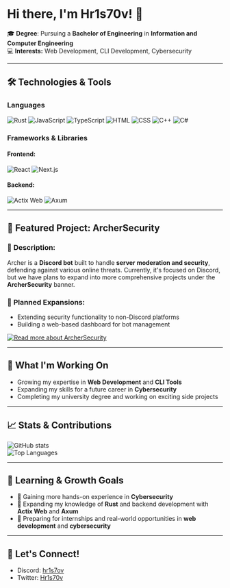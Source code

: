 # Hi there, I'm Hr1s70v! 👋

🎓 **Degree**: Pursuing a **Bachelor of Engineering** in **Information and Computer Engineering**  
💻 **Interests:** Web Development, CLI Development, Cybersecurity

---

## 🛠️ Technologies & Tools

### Languages
![Rust](https://img.shields.io/badge/-Rust-000?&logo=Rust&logoColor=white)
![JavaScript](https://img.shields.io/badge/-JavaScript-F7DF1E?&logo=JavaScript&logoColor=black)
![TypeScript](https://img.shields.io/badge/-TypeScript-007ACC?&logo=typescript&logoColor=white)
![HTML](https://img.shields.io/badge/-HTML-E34F26?&logo=html5&logoColor=white)
![CSS](https://img.shields.io/badge/-CSS-1572B6?&logo=css3&logoColor=white)
![C++](https://img.shields.io/badge/-C++-00599C?&logo=cplusplus&logoColor=white)
![C#](https://img.shields.io/badge/-C%23-239120?&logo=csharp&logoColor=white)

### Frameworks & Libraries
#### Frontend:
![React](https://img.shields.io/badge/-React-61DAFB?&logo=React&logoColor=white)
![Next.js](https://img.shields.io/badge/-Next.js-000000?&logo=nextdotjs&logoColor=white)



#### Backend:
![Actix Web](https://img.shields.io/badge/-Actix%20Web-ffffff?&logo=rust&logoColor=black)
![Axum](https://img.shields.io/badge/-Axum-000000?&logo=rust&logoColor=white)

---

## 📂 Featured Project: ArcherSecurity

### 🎯 **Description:**
Archer is a **Discord bot** built to handle **server moderation and security**, defending against various online threats. Currently, it's focused on Discord, but we have plans to expand into more comprehensive projects under the **ArcherSecurity** banner.

### 🚧 **Planned Expansions:**
- Extending security functionality to non-Discord platforms
- Building a web-based dashboard for bot management

[![Read more about ArcherSecurity](https://img.shields.io/badge/More%20on%20ArcherSecurity-blue?style=for-the-badge)](https://discord.gg/AkffEvPd3A)

---

## 🚀 What I'm Working On

- Growing my expertise in **Web Development** and **CLI Tools**
- Expanding my skills for a future career in **Cybersecurity**
- Completing my university degree and working on exciting side projects

---

## 📈 Stats & Contributions

![GitHub stats](https://github-readme-stats.vercel.app/api?username=Hr1s70v&show_icons=true&theme=dark)  
![Top Languages](https://github-readme-stats.vercel.app/api/top-langs/?username=Hr1s70v&layout=compact&theme=dark)

---

## 🌱 Learning & Growth Goals

- 🔐 Gaining more hands-on experience in **Cybersecurity**
- 🔧 Expanding my knowledge of **Rust** and backend development with **Actix Web** and **Axum**
- 💼 Preparing for internships and real-world opportunities in **web development** and **cybersecurity**

---

## 💬 Let's Connect!

- Discord: [hr1s7ov](https://discord.com/users/808608962151972864)
- Twitter: [Hr1s70v](https://x.com/Hr1s70v)
